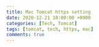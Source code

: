 ```yaml
---
title: Mac Tomcat https setting
date: 2020-12-21 18:00:00 +0900
categories: [Tech, Tomcat]
tags: [tomcat, tech, https, mac]
comments: true
---
```


